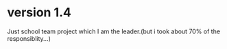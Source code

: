 # version 1.4
Just school team project which I am the leader.(but i took about 70% of the responsiblity...)
